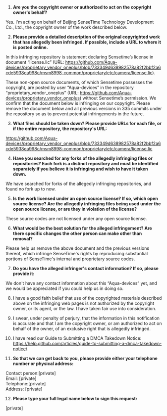 1. **Are you the copyright owner or authorized to act on the copyright owner's behalf?**

Yes. I'm acting on behalf of Beijing SenseTime Technology Development Co., Ltd., the copyright owner of the work described below.

2. **Please provide a detailed description of the original copyrighted work that has allegedly been infringed. If possible, include a URL to where it is posted online.**

In this infringing repository is statement declaring Sensetime’s license in document “license.lic” (URL: https://github.com/Aqua-devices/proprietary_vendor_oneplus/blob/733349d638982578a82f2bbf2a6cde5938ea998c/msm8998-common/proprietary/etc/camera/license.lic).

These non-open source documents, of which Sensetime possesses the copyright, are posted by user “Aqua-devices” in the repository “proprietary_vendor_oneplus” (URL: https://github.com/Aqua-devices/proprietary_vendor_oneplus) without Sensetime’s permission. We confirm that the document below is infringing on our copyright. Please remove the document below and all previous versions in 335 commits under the repository so as to prevent potential infringements in the future.

3. **What files should be taken down? Please provide URLs for each file, or if the entire repository, the repository's URL:**  

https://github.com/Aqua-devices/proprietary_vendor_oneplus/blob/733349d638982578a82f2bbf2a6cde5938ea998c/msm8998-common/proprietary/etc/camera/license.lic

4. **Have you searched for any forks of the allegedly infringing files or repositories? Each fork is a distinct repository and must be identified separately if you believe it is infringing and wish to have it taken down.**

We have searched for forks of the allegedly infringing repositories, and found no fork up to now.

5. **Is the work licensed under an open source license? If so, which open source license? Are the allegedly infringing files being used under the open source license, or are they in violation of the license?**

These source codes are not licensed under any open source license.

6. **What would be the best solution for the alleged infringement? Are there specific changes the other person can make other than removal?**

Please help us remove the above document and the previous versions thereof, which infringe SenseTime's rights by reproducing substantial portions of SenseTime's internal and proprietary source codes.

7. **Do you have the alleged infringer's contact information? If so, please provide it:**

We don't have any contact information about this “Aqua-devices” yet, and we would be appreciated if you could help us in doing so.

8. I have a good faith belief that use of the copyrighted materials described above on the infringing web pages is not authorized by the copyright owner, or its agent, or the law. I have taken fair use into consideration.

9. I swear, under penalty of perjury, that the information in this notification is accurate and that I am the copyright owner, or am authorized to act on behalf of the owner, of an exclusive right that is allegedly infringed.

10. I have read our Guide to Submitting a DMCA Takedown Notice: https://help.github.com/articles/guide-to-submitting-a-dmca-takedown-notice/

11. **So that we can get back to you, please provide either your telephone number or physical address:**

Contact person:[private]  
Email: [private]  
Telephone:[private]  
Address: [private]  

12. **Please type your full legal name below to sign this request:**  

[private]  

